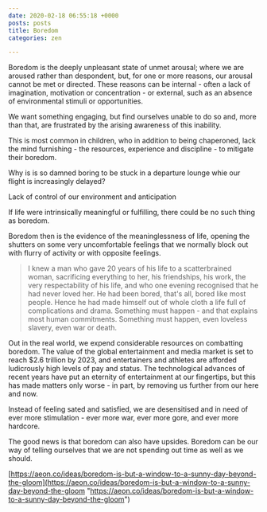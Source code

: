 ```yaml
---
date: 2020-02-18 06:55:18 +0000
posts: posts
title: Boredom
categories: zen

---
```

Boredom is the deeply unpleasant state of unmet arousal; where we are aroused rather than despondent, but, for one or more reasons, our arousal cannot be met or directed. These reasons can be internal - often a lack of imagination, motivation or concentration - or external, such as an absence of environmental stimuli or opportunities.

We want something engaging, but find ourselves unable to do so and, more than that, are frustrated by the arising awareness of this inability.

This is most common in children, who in addition to being chaperoned, lack the mind furnishing - the resources, experience and discipline - to mitigate their boredom.

Why is is so damned boring to be stuck in a departure lounge whie our flight is increasingly delayed?

Lack of control of our environment and anticipation

If life were intrinsically meaningful or fulfilling, there could be no such thing as boredom.

Boredom then is the evidence of the meaninglessness of life, opening the shutters on some very uncomfortable feelings that we normally block out with flurry of activity or with opposite feelings.

> I knew a man who gave 20 years of his life to a scatterbrained woman, sacrificing everything to her, his friendships, his work, the very respectability of his life, and who one evening recognised that he had never loved her. He had been bored, that's all, bored like most people. Hence he had made himself out of whole cloth a life full of complications and drama. Something must happen - and that explains most human commitments. Something must happen, even loveless slavery, even war or death.

Out in the real world, we expend considerable resources on combatting boredom. The value of the global entertainment and media market is set to reach $2.6 trillion by 2023, and entertainers and athletes are afforded ludicrously high levels of pay and status. The technological advances of recent years have put an eternity of entertainment at our fingertips, but this has made matters only worse -  in part, by removing us further from our here and now.

Instead of feeling sated and satisfied, we are desensitised and in need of ever more stimulation - ever more war, ever more gore, and ever more hardcore.

The good news is that boredom can also have upsides. Boredom can be our way of telling ourselves that we are not spending out time as well as we should.

[https://aeon.co/ideas/boredom-is-but-a-window-to-a-sunny-day-beyond-the-gloom](https://aeon.co/ideas/boredom-is-but-a-window-to-a-sunny-day-beyond-the-gloom "https://aeon.co/ideas/boredom-is-but-a-window-to-a-sunny-day-beyond-the-gloom")